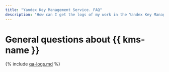 ```yaml
---
title: "Yandex Key Management Service. FAQ"
description: "How can I get the logs of my work in the Yandex Key Management Service? Answers to this and other questions in this article."
---
```


# General questions about {{ kms-name }}

{% include [qa-logs.md](../../_includes/qa-logs.md) %}